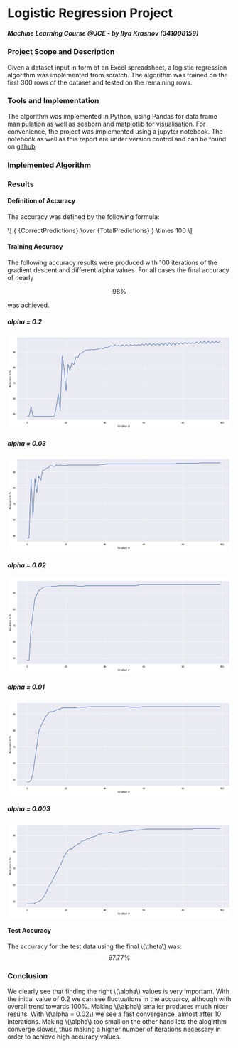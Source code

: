 <script type="text/javascript" src="http://cdn.mathjax.org/mathjax/latest/MathJax.js?config=TeX-AMS-MML_HTMLorMML"></script>

# Logistic Regression Project 
##### Machine Learning Course @JCE - by Ilya Krasnov (341008159)

### Project Scope and Description
Given a dataset input in form of an Excel spreadsheet, a logistic regression algorithm was implemented from scratch. The algorithm was trained on the first 300 rows of the dataset and tested on the remaining rows.

### Tools and Implementation
The algorithm was implemented in Python, using Pandas for data frame manipulation as well as seaborn and matplotlib for visualisation.
For convenience, the project was implemented using a jupyter notebook. The notebook as well as this report are under version control and can be found on [github][1]

### Implemented Algorithm

### Results

#### Definition of Accuracy

The accuracy was defined by the following formula:

\\[ { {CorrectPredictions} \over {TotalPredictions} } \times 100 \\]

#### Training Accuracy
The following accuracy results were produced with 100 iterations of the gradient descent and different alpha values. For all cases the final accuracy of nearly

$$  98\% $$

was achieved.


##### alpha = 0.2
![](training_quality_0.png )

##### alpha = 0.03
![](training_quality_1.png )

##### alpha = 0.02
![](training_quality_1_1.png )

##### alpha =  0.01
![](training_quality_2.png )

##### alpha =  0.003
![](training_quality_3.png )

#### Test Accuracy
The accuracy for the test data using the final \\(\theta\\) was: $$ 97.77\% $$

### Conclusion

We clearly see that finding the right \\(\alpha\\) values is very important. With the initial value of 0.2 we can see fluctuations in the accuarcy, although with overall trend towards 100%. Making \\(\alpha\\) smaller produces much nicer results. With \\(\alpha = 0.02\\) we see a fast convergence, almost after 10 interations. Making \\(\alpha\\) too small on the other hand lets the alogirthm converge slower, thus making a higher number of iterations necessary in order to achieve high accuracy values.


[1]:	https://github.com/ilyakrasnov/ml-course
